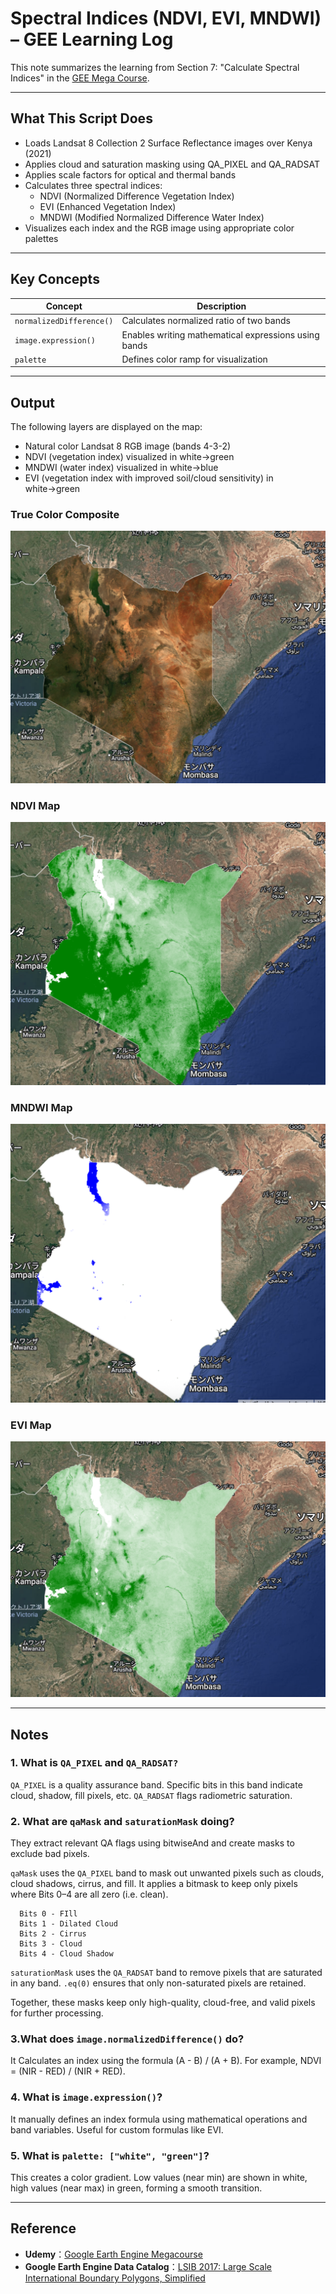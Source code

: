 # Spectral Indices (NDVI, EVI, MNDWI) – GEE Learning Log

This note summarizes the learning from Section 7: "Calculate Spectral Indices" in the [GEE Mega Course](https://www.udemy.com/course/google-earth-engine-gis-remote-sensing/learn/lecture/42661444).

---

## What This Script Does

- Loads Landsat 8 Collection 2 Surface Reflectance images over Kenya (2021)
- Applies cloud and saturation masking using QA_PIXEL and QA_RADSAT
- Applies scale factors for optical and thermal bands
- Calculates three spectral indices:
  - NDVI (Normalized Difference Vegetation Index)
  - EVI (Enhanced Vegetation Index)
  - MNDWI (Modified Normalized Difference Water Index)
- Visualizes each index and the RGB image using appropriate color palettes

---

## Key Concepts

| Concept | Description |
|--------|-------------|
| `normalizedDifference()` | Calculates normalized ratio of two bands |
| `image.expression()`     | Enables writing mathematical expressions using bands |
| `palette`                | Defines color ramp for visualization |

---

## Output
The following layers are displayed on the map:
- Natural color Landsat 8 RGB image (bands 4-3-2)
- NDVI (vegetation index) visualized in white→green
- MNDWI (water index) visualized in white→blue
- EVI (vegetation index with improved soil/cloud sensitivity) in white→green

### True Color Composite
![True Color Composite Image](map_l8_b432_rgb_2021_kenya.png)

### NDVI Map
![NDVI Map Image](map_l8_ndvi_2021_kenya.png)

### MNDWI Map
![MNDWI Map Image](map_l8_mndwi_2021_kenya.png)

### EVI Map
![EVI Map Image](map_l8_evi_2021_kenya.png)

---

## Notes

### 1. What is `QA_PIXEL` and `QA_RADSAT?`
`QA_PIXEL` is a quality assurance band. Specific bits in this band indicate cloud, shadow, fill pixels, etc. 
`QA_RADSAT` flags radiometric saturation.

### 2. What are `qaMask` and `saturationMask` doing?
They extract relevant QA flags using bitwiseAnd and create masks to exclude bad pixels.

`qaMask` uses the `QA_PIXEL` band to mask out unwanted pixels such as clouds, cloud shadows, cirrus, and fill.
It applies a bitmask to keep only pixels where Bits 0–4 are all zero (i.e. clean).
```php:Japascript 
  Bits 0 - FIll
  Bits 1 - Dilated Cloud
  Bits 2 - Cirrus 
  Bits 3 - Cloud
  Bits 4 - Cloud Shadow
```

`saturationMask` uses the `QA_RADSAT` band to remove pixels that are saturated in any band.
`.eq(0)` ensures that only non-saturated pixels are retained.

Together, these masks keep only high-quality, cloud-free, and valid pixels for further processing.

### 3.What does `image.normalizedDifference()` do? 
It Calculates an index using the formula (A - B) / (A + B). For example, NDVI = (NIR - RED) / (NIR + RED).

### 4. What is `image.expression()`?
It manually defines an index formula using mathematical operations and band variables. Useful for custom formulas like EVI.

### 5. What is `palette: ["white", "green"]`?
This creates a color gradient. Low values (near min) are shown in white, high values (near max) in green, forming a smooth transition.

---

## Reference
- **Udemy**：[Google Earth Engine Megacourse](https://www.udemy.com/course/google-earth-engine-gis-remote-sensing/learn/lecture/42661444#overview)
- **Google Earth Engine Data Catalog**：[LSIB 2017: Large Scale International Boundary Polygons, Simplified](https://developers.google.com/earth-engine/datasets/catalog/USDOS_LSIB_SIMPLE_2017?hl=ja)

